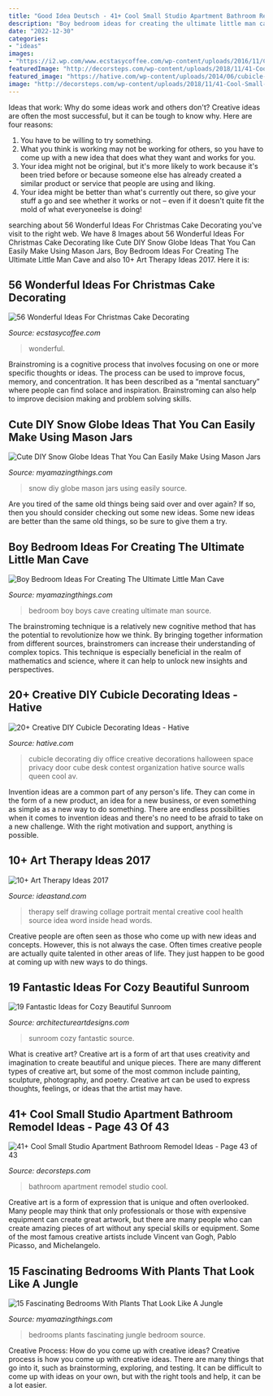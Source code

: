 ```yaml
---
title: "Good Idea Deutsch - 41+ Cool Small Studio Apartment Bathroom Remodel Ideas"
description: "Boy bedroom ideas for creating the ultimate little man cave"
date: "2022-12-30"
categories:
- "ideas"
images:
- "https://i2.wp.com/www.ecstasycoffee.com/wp-content/uploads/2016/11/Christmas-Cake-Decorating-Ideas30.jpg?resize=570%2C858&amp;ssl=1"
featuredImage: "http://decorsteps.com/wp-content/uploads/2018/11/41-Cool-Small-Studio-Apartment-Bathroom-Remodel-Ideas-32.jpg"
featured_image: "https://hative.com/wp-content/uploads/2014/06/cubicle-decorating-ideas/20-office-cubicle-decorating-ideas.jpg"
image: "http://decorsteps.com/wp-content/uploads/2018/11/41-Cool-Small-Studio-Apartment-Bathroom-Remodel-Ideas-32.jpg"
---
```



Ideas that work: Why do some ideas work and others don't?
Creative ideas are often the most successful, but it can be tough to know why. Here are four reasons:
1. You have to be willing to try something.
2. What you think is working may not be working for others, so you have to come up with a new idea that does what they want and works for you.
3. Your idea might not be original, but it's more likely to work because it's been tried before or because someone else has already created a similar product or service that people are using and liking.
4. Your idea might be better than what's currently out there, so give your stuff a go and see whether it works or not – even if it doesn't quite fit the mold of what everyoneelse is doing!

	

		
searching about 56 Wonderful Ideas For Christmas Cake Decorating you've visit to the right web. We have 8 Images about 56 Wonderful Ideas For Christmas Cake Decorating like Cute DIY Snow Globe Ideas That You Can Easily Make Using Mason Jars, Boy Bedroom Ideas For Creating The Ultimate Little Man Cave and also 10+ Art Therapy Ideas 2017. Here it is:
		
    
## 56 Wonderful Ideas For Christmas Cake Decorating

<img loading=lazy src="https://i2.wp.com/www.ecstasycoffee.com/wp-content/uploads/2016/11/Christmas-Cake-Decorating-Ideas30.jpg?resize=570%2C858&amp;ssl=1" onerror="this.onerror=null;this.src='https://tse1.mm.bing.net/th?id=OIP.GXtp_yZcIsYBdNcbgtIT6AHaLJ&amp;pid=15.1';" alt="56 Wonderful Ideas For Christmas Cake Decorating">

_Source: ecstasycoffee.com_

>wonderful. 

	

Brainstroming is a cognitive process that involves focusing on one or more specific thoughts or ideas. The process can be used to improve focus, memory, and concentration. It has been described as a “mental sanctuary” where people can find solace and inspiration. Brainstroming can also help to improve decision making and problem solving skills.

    
## Cute DIY Snow Globe Ideas That You Can Easily Make Using Mason Jars

<img loading=lazy src="http://myamazingthings.com/wp-content/uploads/2017/12/DIY-snow-globe-.jpg" onerror="this.onerror=null;this.src='https://tse3.mm.bing.net/th?id=OIP.DZdkk8DBKQb--ograzbMvAHaLH&amp;pid=15.1';" alt="Cute DIY Snow Globe Ideas That You Can Easily Make Using Mason Jars">

_Source: myamazingthings.com_

>snow diy globe mason jars using easily source. 

	

Are you tired of the same old things being said over and over again? If so, then you should consider checking out some new ideas. Some new ideas are better than the same old things, so be sure to give them a try.

    
## Boy Bedroom Ideas For Creating The Ultimate Little Man Cave

<img loading=lazy src="http://myamazingthings.com/wp-content/uploads/2018/01/boys-room-ideas-2-.jpg" onerror="this.onerror=null;this.src='https://tse4.mm.bing.net/th?id=OIP.2amFHkQHA9F_7o1K1FQVXAHaHa&amp;pid=15.1';" alt="Boy Bedroom Ideas For Creating The Ultimate Little Man Cave">

_Source: myamazingthings.com_

>bedroom boy boys cave creating ultimate man source. 

	

The brainstroming technique is a relatively new cognitive method that has the potential to revolutionize how we think. By bringing together information from different sources, brainstromers can increase their understanding of complex topics. This technique is especially beneficial in the realm of mathematics and science, where it can help to unlock new insights and perspectives.

    
## 20+ Creative DIY Cubicle Decorating Ideas - Hative

<img loading=lazy src="https://hative.com/wp-content/uploads/2014/06/cubicle-decorating-ideas/20-office-cubicle-decorating-ideas.jpg" onerror="this.onerror=null;this.src='https://tse2.mm.bing.net/th?id=OIP.EKOs4CpKpLtYMsyDkY9fvgHaHa&amp;pid=15.1';" alt="20+ Creative DIY Cubicle Decorating Ideas - Hative">

_Source: hative.com_

>cubicle decorating diy office creative decorations halloween space privacy door cube desk contest organization hative source walls queen cool av. 

	

Invention ideas are a common part of any person's life. They can come in the form of a new product, an idea for a new business, or even something as simple as a new way to do something. There are endless possibilities when it comes to invention ideas and there's no need to be afraid to take on a new challenge. With the right motivation and support, anything is possible.

    
## 10+ Art Therapy Ideas 2017

<img loading=lazy src="http://ideastand.com/wp-content/uploads/2014/05/art-therapy-ideas/12-art-therapy-ideas.jpg" onerror="this.onerror=null;this.src='https://tse3.mm.bing.net/th?id=OIP.7hIxjGXegd7aaFnlzaj2qAHaLc&amp;pid=15.1';" alt="10+ Art Therapy Ideas 2017">

_Source: ideastand.com_

>therapy self drawing collage portrait mental creative cool health source idea word inside head words. 

	

Creative people are often seen as those who come up with new ideas and concepts. However, this is not always the case. Often times creative people are actually quite talented in other areas of life. They just happen to be good at coming up with new ways to do things.

    
## 19 Fantastic Ideas For Cozy Beautiful Sunroom

<img loading=lazy src="https://www.architectureartdesigns.com/wp-content/uploads/2015/04/1426.jpg" onerror="this.onerror=null;this.src='https://tse1.mm.bing.net/th?id=OIP.-xHJVX7S_uPs_E0AlB6sGwHaLI&amp;pid=15.1';" alt="19 Fantastic Ideas for Cozy Beautiful Sunroom">

_Source: architectureartdesigns.com_

>sunroom cozy fantastic source. 

	

What is creative art?
Creative art is a form of art that uses creativity and imagination to create beautiful and unique pieces. There are many different types of creative art, but some of the most common include painting, sculpture, photography, and poetry. Creative art can be used to express thoughts, feelings, or ideas that the artist may have.

    
## 41+ Cool Small Studio Apartment Bathroom Remodel Ideas - Page 43 Of 43

<img loading=lazy src="http://decorsteps.com/wp-content/uploads/2018/11/41-Cool-Small-Studio-Apartment-Bathroom-Remodel-Ideas-32.jpg" onerror="this.onerror=null;this.src='https://tse2.mm.bing.net/th?id=OIP.zagDn0cfSxx0BM1T1_Vv-wHaKz&amp;pid=15.1';" alt="41+ Cool Small Studio Apartment Bathroom Remodel Ideas - Page 43 of 43">

_Source: decorsteps.com_

>bathroom apartment remodel studio cool. 

	

Creative art is a form of expression that is unique and often overlooked. Many people may think that only professionals or those with expensive equipment can create great artwork, but there are many people who can create amazing pieces of art without any special skills or equipment. Some of the most famous creative artists include Vincent van Gogh, Pablo Picasso, and Michelangelo.

    
## 15 Fascinating Bedrooms With Plants That Look Like A Jungle

<img loading=lazy src="http://myamazingthings.com/wp-content/uploads/2018/01/bedroom-plants-2.jpg" onerror="this.onerror=null;this.src='https://tse3.mm.bing.net/th?id=OIP.EX-M7pl48jsMIB9VjpqRRgHaKV&amp;pid=15.1';" alt="15 Fascinating Bedrooms With Plants That Look Like A Jungle">

_Source: myamazingthings.com_

>bedrooms plants fascinating jungle bedroom source. 

	

Creative Process: How do you come up with creative ideas?
Creative process is how you come up with creative ideas. There are many things that go into it, such as brainstorming, exploring, and testing. It can be difficult to come up with ideas on your own, but with the right tools and help, it can be a lot easier.

